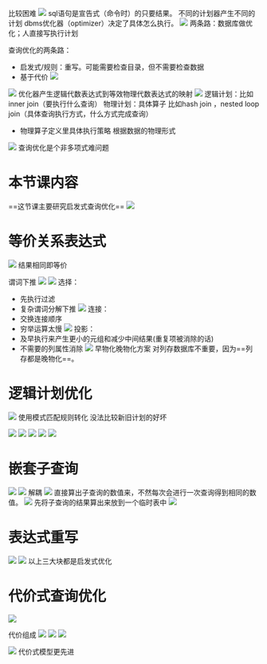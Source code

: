 比较困难
![](Pasted%20image%2020230327221018.png)
sql语句是宣告式（命令时）的只要结果。
不同的计划器产生不同的计划
dbms优化器（optimizer）决定了具体怎么执行。
![](Pasted%20image%2020230327221138.png)
两条路：数据库做优化；人直接写执行计划

查询优化的两条路：
- 启发式/规则：重写。可能需要检查目录，但不需要检查数据
- 基于代价
![](Pasted%20image%2020230327221337.png)

![](Pasted%20image%2020230327222003.png)
优化器产生逻辑代数表达式到等效物理代数表达式的映射
![](Pasted%20image%2020230327222020.png)
逻辑计划：比如inner join（要执行什么查询）
物理计划：具体算子 比如hash join ，nested loop join（具体查询执行方式，什么方式完成查询）
- 物理算子定义里具体执行策略
  根据数据的物理形式

![](Pasted%20image%2020230327222142.png)
查询优化是个非多项式难问题

# 本节课内容

==这节课主要研究启发式查询优化==
![](Pasted%20image%2020230327222411.png)


# 等价关系表达式

![](Pasted%20image%2020230327222457.png)
结果相同即等价

谓词下推
![](Pasted%20image%2020230327222646.png)
![](Pasted%20image%2020230327222702.png)
选择：
- 先执行过滤
- 复杂谓词分解下推
![](Pasted%20image%2020230327222830.png)
连接：
- 交换连接顺序
- 穷举运算太慢
![](Pasted%20image%2020230327222838.png)
投影：
- 及早执行来产生更小的元组和减少中间结果(重复项被消除的话)
- 不需要的列属性消除
![](Pasted%20image%2020230327223120.png)
早物化晚物化方案
对列存数据库不重要，因为==列存都是晚物化==。

# 逻辑计划优化

![](Pasted%20image%2020230327223407.png)
使用模式匹配规则转化
没法比较新旧计划的好坏

![](Pasted%20image%2020230327234142.png)
![](Pasted%20image%2020230327234420.png)
![](Pasted%20image%2020230327234456.png)
![](Pasted%20image%2020230327234518.png)
![](Pasted%20image%2020230327234540.png)

# 嵌套子查询

![](Pasted%20image%2020230327234621.png)
![](Pasted%20image%2020230327234806.png)
解耦
![](Pasted%20image%2020230327234829.png)
直接算出子查询的数值来，不然每次会进行一次查询得到相同的数值。
![](Pasted%20image%2020230327234854.png)
先将子查询的结果算出来放到一个临时表中
![](Pasted%20image%2020230327235004.png)

# 表达式重写

![](Pasted%20image%2020230327235133.png)
![](Pasted%20image%2020230327235337.png)
以上三大块都是启发式优化

# 代价式查询优化

![](Pasted%20image%2020230327235551.png)

代价组成
![](Pasted%20image%2020230327235659.png)
![](Pasted%20image%2020230327235947.png)
![](Pasted%20image%2020230328000048.png)


![](Pasted%20image%2020230328000637.png)
代价式模型更先进